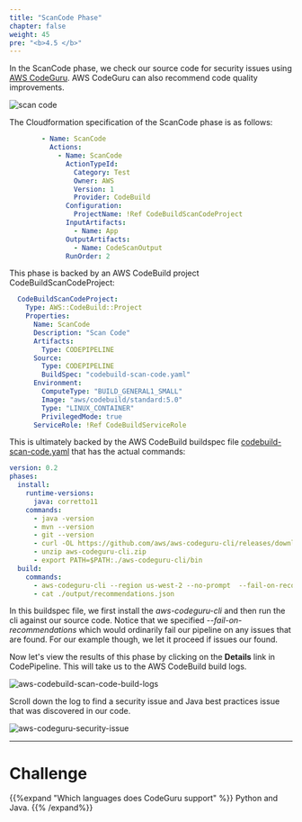```yaml
---
title: "ScanCode Phase"
chapter: false
weight: 45
pre: "<b>4.5 </b>"
---
```


In the ScanCode phase, we check our source code for security issues using [AWS CodeGuru](https://docs.aws.amazon.com/codeguru/index.html). AWS CodeGuru can also recommend code quality improvements.

![scan code](/images/scan-code-phase.png)

The Cloudformation specification of the ScanCode phase is as follows:
```yaml
        - Name: ScanCode
          Actions:
            - Name: ScanCode
              ActionTypeId:
                Category: Test
                Owner: AWS
                Version: 1
                Provider: CodeBuild
              Configuration:
                ProjectName: !Ref CodeBuildScanCodeProject
              InputArtifacts:
                - Name: App
              OutputArtifacts:
                - Name: CodeScanOutput
              RunOrder: 2
```

This phase is backed by an AWS CodeBuild project CodeBuildScanCodeProject:

```yaml
  CodeBuildScanCodeProject:
    Type: AWS::CodeBuild::Project
    Properties:
      Name: ScanCode
      Description: "Scan Code"
      Artifacts:
        Type: CODEPIPELINE
      Source:
        Type: CODEPIPELINE
        BuildSpec: "codebuild-scan-code.yaml"
      Environment:
        ComputeType: "BUILD_GENERAL1_SMALL"
        Image: "aws/codebuild/standard:5.0"
        Type: "LINUX_CONTAINER"
        PrivilegedMode: true
      ServiceRole: !Ref CodeBuildServiceRole
```

This is ultimately backed by the AWS CodeBuild buildspec file [codebuild-scan-code.yaml](https://github.com/lacework-alliances/aws-immersion-day-code/blob/master/app/codebuild-scan-code.yaml) that has the actual commands:

```yaml
version: 0.2
phases:
  install:
    runtime-versions:
      java: corretto11
    commands:
      - java -version
      - mvn --version
      - git --version
      - curl -OL https://github.com/aws/aws-codeguru-cli/releases/download/0.2.1/aws-codeguru-cli.zip
      - unzip aws-codeguru-cli.zip
      - export PATH=$PATH:./aws-codeguru-cli/bin
  build:
    commands:
      - aws-codeguru-cli --region us-west-2 --no-prompt  --fail-on-recommendations --root-dir ./ --src src --output ./output || true
      - cat ./output/recommendations.json
```

In this buildspec file, we first install the _aws-codeguru-cli_ and then run the cli against our source code. Notice that we specified _--fail-on-recommendations_ which would ordinarily fail our pipeline on any issues that are found. For our example though, we let it proceed if issues our found.

Now let's view the results of this phase by clicking on the **Details** link in CodePipeline. This will take us to the AWS CodeBuild build logs.

![aws-codebuild-scan-code-build-logs](/images/aws-codebuild-scan-code-build-logs.png)

Scroll down the log to find a security issue and Java best practices issue that was discovered in our code.

![aws-codeguru-security-issue](/images/aws-codeguru-security-issue.png)

***
# Challenge
{{%expand "Which languages does CodeGuru support" %}} Python and Java. {{% /expand%}}

